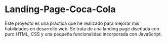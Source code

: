 # Landing-Page-Coca-Cola
Este proyecto es una práctica que he realizado para mejorar mis habilidades en desarrollo web. Se trata de una landing page diseñada con puro HTML, CSS y una pequeña funcionalidad incorporada con JavaScript.
